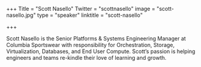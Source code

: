 +++
Title = "Scott Nasello"
Twitter = "scottnasello"
image = "scott-nasello.jpg"
type = "speaker"
linktitle = "scott-nasello"

+++

Scott Nasello is the Senior Platforms & Systems Engineering Manager at Columbia Sportswear with responsibility for Orchestration, Storage, Virtualization, Databases, and End User Compute.   Scott’s passion is helping engineers and teams re-kindle their love of learning and growth.
